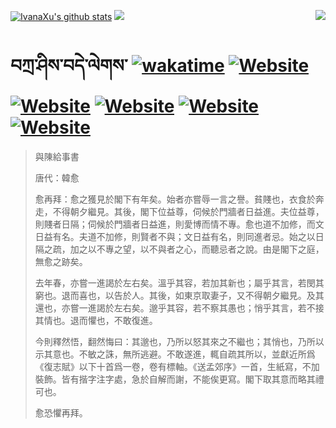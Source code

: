 [![IvanaXu's github stats](https://github-readme-stats.vercel.app/api?username=IvanaXu&theme=codeSTACKr)](https://github.com/anuraghazra/github-readme-stats)
<img align="right" src="https://github-readme-stats.vercel.app/api/top-langs/?username=IvanaXu&langs_count=8&theme=codeSTACKr" />
<img src="https://github-readme-stats.vercel.app/api/wakatime?username=IvanaXu&layout=compact&langs_count=8&theme=codeSTACKr&custom_title=Programming&nbsp;Times&nbsp;(Since&nbsp;Jul.29.2021)&range=all_time" />
# བཀྲ་ཤིས་བདེ་ལེགས་	[![wakatime](https://wakatime.com/badge/user/5043ee4a-e361-4607-9d47-d557f2005d05.svg)](https://wakatime.com/@5043ee4a-e361-4607-9d47-d557f2005d05)	[![Website](https://img.shields.io/website?label=&up_color=orange&up_message=Tianchi&url=https%3A%2F%2Fshields.io)](https://tianchi.aliyun.com/home/science/scienceDetail?userId=1095279182618)	[![Website](https://img.shields.io/website?label=&up_color=green&up_message=Yuque&url=https%3A%2F%2Fshields.io)](https://www.yuque.com/ivanaxu)	[![Website](https://img.shields.io/website?label=&up_color=yellow&up_message=Leetcode&url=https%3A%2F%2Fshields.io)](https://leetcode.cn/u/ivanaxu)	[![Website](https://img.shields.io/website?label=&up_color=violet&up_message=AIstudio&url=https%3A%2F%2Fshields.io)](https://aistudio.baidu.com/aistudio/personalcenter/thirdview/979775)	[![Website](https://img.shields.io/website?label=&up_color=red&up_message=Gitee&url=https%3A%2F%2Fshields.io)](https://gitee.com/IvanaXu)
> 與陳給事書
> 
> 唐代：韓愈 
> 
> 愈再拜：愈之獲見於閣下有年矣。始者亦嘗辱一言之譽。貧賤也，衣食於奔走，不得朝夕繼見。其後，閣下位益尊，伺候於門牆者日益進。夫位益尊，則賤者日隔；伺候於門牆者日益進，則愛博而情不專。愈也道不加修，而文日益有名。夫道不加修，則賢者不與；文日益有名，則同進者忌。始之以日隔之疏，加之以不專之望，以不與者之心，而聽忌者之說。由是閣下之庭，無愈之跡矣。
> 
> 去年春，亦嘗一進謁於左右矣。溫乎其容，若加其新也；屬乎其言，若閔其窮也。退而喜也，以告於人。其後，如東京取妻子，又不得朝夕繼見。及其還也，亦嘗一進謁於左右矣。邈乎其容，若不察其愚也；悄乎其言，若不接其情也。退而懼也，不敢復進。
> 
> 今則釋然悟，翻然悔曰：其邈也，乃所以怒其來之不繼也；其悄也，乃所以示其意也。不敏之誅，無所逃避。不敢遂進，輒自疏其所以，並獻近所爲《復志賦》以下十首爲一卷，卷有標軸。《送孟郊序》一首，生紙寫，不加裝飾。皆有揩字注字處，急於自解而謝，不能俟更寫。閣下取其意而略其禮可也。
> 
> 愈恐懼再拜。
>
